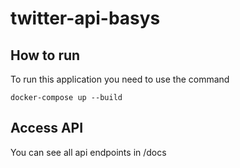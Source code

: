 # twitter-api-basys
## How to run
To run this application you need to use the command
```
docker-compose up --build
```

## Access API
You can see all api endpoints in /docs